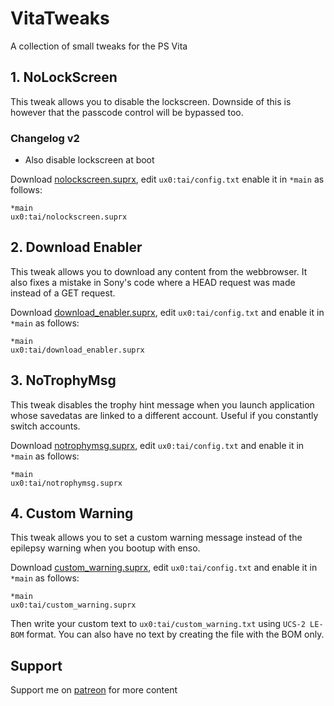 # VitaTweaks

A collection of small tweaks for the PS Vita

## 1. NoLockScreen

This tweak allows you to disable the lockscreen. Downside of this is however that the passcode control will be bypassed too.

### Changelog v2
- Also disable lockscreen at boot

Download [nolockscreen.suprx](https://github.com/TheOfficialFloW/VitaTweaks/releases/tag/NoLockScreen), edit `ux0:tai/config.txt` enable it in `*main` as follows:

```
*main
ux0:tai/nolockscreen.suprx
```

## 2. Download Enabler

This tweak allows you to download any content from the webbrowser. It also fixes a mistake in Sony's code where a HEAD request was made instead of a GET request.

Download [download_enabler.suprx](https://github.com/TheOfficialFloW/VitaTweaks/releases/tag/DownloadEnabler), edit `ux0:tai/config.txt` and enable it in `*main` as follows:

```
*main
ux0:tai/download_enabler.suprx
```

## 3. NoTrophyMsg

This tweak disables the trophy hint message when you launch application whose savedatas are linked to a different account. Useful if you constantly switch accounts.

Download [notrophymsg.suprx](https://github.com/TheOfficialFloW/VitaTweaks/releases/tag/NoTrophyMsg), edit `ux0:tai/config.txt` and enable it in `*main` as follows:

```
*main
ux0:tai/notrophymsg.suprx
```

## 4. Custom Warning

This tweak allows you to set a custom warning message instead of the epilepsy warning when you bootup with enso.

Download [custom_warning.suprx](https://github.com/TheOfficialFloW/VitaTweaks/releases/tag/CustomWarning), edit `ux0:tai/config.txt` and enable it in `*main` as follows:

```
*main
ux0:tai/custom_warning.suprx
```

Then write your custom text to `ux0:tai/custom_warning.txt` using `UCS-2 LE-BOM` format. You can also have no text by creating the file with the BOM only.

## Support

Support me on [patreon](https://www.patreon.com/TheOfficialFloW) for more content
